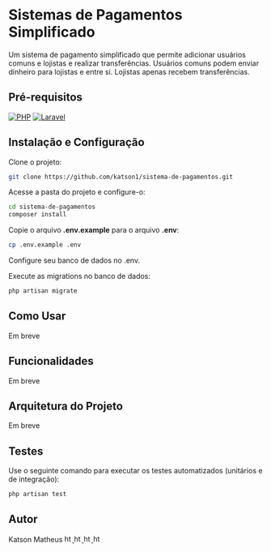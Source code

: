 # Sistemas de Pagamentos Simplificado

Um sistema de pagamento simplificado que permite adicionar usuários comuns e lojistas e realizar transferências. Usuários comuns podem enviar dinheiro para lojistas e entre si. Lojistas apenas recebem transferências.

## Pré-requisitos
[![PHP](https://img.shields.io/badge/php-%23777BB4.svg?style=for-the-badge&logo=php&logoColor=white)](https://www.php.net/downloads.php)
[![Laravel](https://img.shields.io/badge/laravel-%23FF2D20.svg?style=for-the-badge&logo=laravel&logoColor=white)](https://laravel.com/docs/11.x/installation)

## Instalação e Configuração

Clone o projeto:
```bash
git clone https://github.com/katson1/sistema-de-pagamentos.git
```

Acesse a pasta do projeto e configure-o:
```bash
cd sistema-de-pagamentos
composer install
```

Copie o arquivo **.env.example** para o arquivo **.env**:
```bash
cp .env.example .env
```
Configure seu banco de dados no .env.

Execute as migrations no banco de dados:
```bash
php artisan migrate
```

## Como Usar
Em breve

## Funcionalidades
Em breve

## Arquitetura do Projeto
Em breve

## Testes
Use o seguinte comando para executar os testes automatizados (unitários e de integração):
```bash
php artisan test
```

## Autor
<div align="left">
  <div>
    Katson Matheus
    <a href="https://github.com/katson1">
      <img src="https://skillicons.dev/icons?i=github" alt="html" height="15" />
    </a>
    <a href="https://discordapp.com/users/210789016675549184">
      <img src="https://skillicons.dev/icons?i=discord" alt="html" height="15"/>
    </a>
    <a href="https://www.linkedin.com/in/katsonmatheus/">
      <img src="https://skillicons.dev/icons?i=linkedin" alt="html" height="15"/>
    </a>
    <a href="mailto:katson.alves@ccc.ufcg.edu.br">
      <img src="https://skillicons.dev/icons?i=gmail" alt="html" height="15"/>
    </a>
  </div>
</div>
